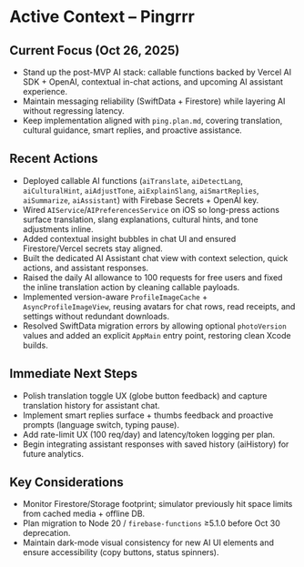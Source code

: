 # Active Context – Pingrrr

## Current Focus (Oct 26, 2025)
- Stand up the post-MVP AI stack: callable functions backed by Vercel AI SDK + OpenAI, contextual in-chat actions, and upcoming AI assistant experience.
- Maintain messaging reliability (SwiftData + Firestore) while layering AI without regressing latency.
- Keep implementation aligned with `ping.plan.md`, covering translation, cultural guidance, smart replies, and proactive assistance.

## Recent Actions
- Deployed callable AI functions (`aiTranslate`, `aiDetectLang`, `aiCulturalHint`, `aiAdjustTone`, `aiExplainSlang`, `aiSmartReplies`, `aiSummarize`, `aiAssistant`) with Firebase Secrets + OpenAI key.
- Wired `AIService`/`AIPreferencesService` on iOS so long-press actions surface translation, slang explanations, cultural hints, and tone adjustments inline.
- Added contextual insight bubbles in chat UI and ensured Firestore/Vercel secrets stay aligned.
- Built the dedicated AI Assistant chat view with context selection, quick actions, and assistant responses.
- Raised the daily AI allowance to 100 requests for free users and fixed the inline translation action by cleaning callable payloads.
- Implemented version-aware `ProfileImageCache` + `AsyncProfileImageView`, reusing avatars for chat rows, read receipts, and settings without redundant downloads.
- Resolved SwiftData migration errors by allowing optional `photoVersion` values and added an explicit `AppMain` entry point, restoring clean Xcode builds.

## Immediate Next Steps
- Polish translation toggle UX (globe button feedback) and capture translation history for assistant chat.
- Implement smart replies surface + thumbs feedback and proactive prompts (language switch, typing pause).
- Add rate-limit UX (100 req/day) and latency/token logging per plan.
- Begin integrating assistant responses with saved history (aiHistory) for future analytics.

## Key Considerations
- Monitor Firestore/Storage footprint; simulator previously hit space limits from cached media + offline DB.
- Plan migration to Node 20 / `firebase-functions` ≥5.1.0 before Oct 30 deprecation.
- Maintain dark-mode visual consistency for new AI UI elements and ensure accessibility (copy buttons, status spinners).

